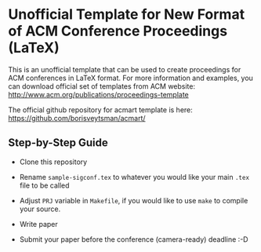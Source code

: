 Unofficial Template for New Format of ACM Conference Proceedings (LaTeX)
========================================================================

This is an unofficial template that can be used to create proceedings for ACM conferences in LaTeX format.
For more information and examples, you can download official set of templates from ACM website: http://www.acm.org/publications/proceedings-template

The official github repository for acmart template is here: https://github.com/borisveytsman/acmart/

## Step-by-Step Guide

- Clone this repository

- Rename `sample-sigconf.tex` to whatever you would like your main `.tex` file to be called

- Adjust `PRJ` variable in `Makefile`, if you would like to use `make` to compile your source.

- Write paper

- Submit your paper before the conference (camera-ready) deadline :-D
